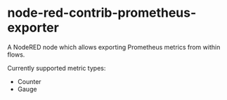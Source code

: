 # node-red-contrib-prometheus-exporter
A NodeRED node which allows exporting Prometheus metrics from within flows.

Currently supported metric types:

* Counter
* Gauge

